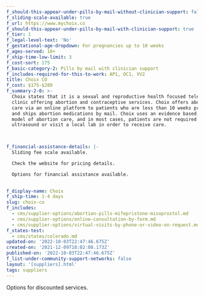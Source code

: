 ```yaml
---
f_should-this-appear-under-pills-by-mail-without-clinician-support: false
f_sliding-scale-available: true
f_url: https://www.mychoix.co
f_should-this-appear-under-pills-by-mail-with-clinician-support: true
f_tier: 1
f_legal-level-text: 'No'
f_gestational-age-dropdown: For pregnancies up to 10 weeks
f_ages-served: 18+
f_ship-time-low-limit: 3
f_cost-sort: 175
f_basic-category-2: Pills by mail with clinician support
f_includes-required-for-this-to-work: AP1, OC1, VV2
title: Choix CO
f_cost: $175-$289
f_summary-2-0: >-
  Choix states that it is a sexual and reproductive health focused teleheatlh
  clinic offering abortion and contraceptive services. Choix offers abortion
  care via an online platform to patients who are less than 10 weeks pregnant
  and ships abortion medications by mail. Choix uses an evidence based, no touch
  model of abortion care, and in most cases, patients are not required to get an
  ultrasound or visit a local lab in order to receive care.


  ‍
f_financial-assistance-details: |-
  Sliding fee scale available.

  Check the website for pricing details.

  Options for financial assistance available.

  ‍
f_display-name: Choix
f_ship-time: 1-4 days
slug: choix-co
f_includes:
  - cms/supplier-options/abortion-pills-mifepristone-misoprostol.md
  - cms/supplier-options/online-consultation-by-form.md
  - cms/supplier-options/virtual-visits-by-phone-or-video-on-request.md
f_states-test:
  - cms/states/colorado.md
updated-on: '2022-10-03T22:47:46.675Z'
created-on: '2021-12-09T18:02:08.173Z'
published-on: '2022-10-03T22:47:46.675Z'
f_list-under-community-support-networks: false
layout: '[suppliers].html'
tags: suppliers
---
```


Options for discounted services.
